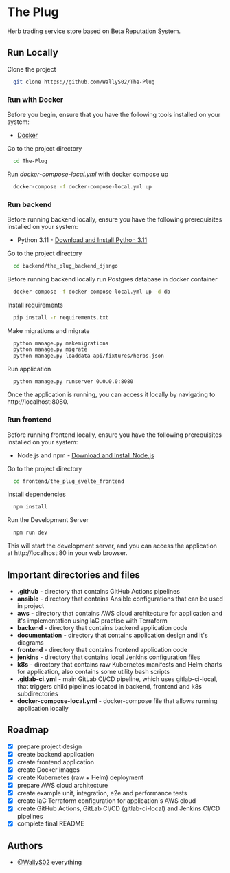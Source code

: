 # The Plug
Herb trading service store based on Beta Reputation System.
## Run Locally
Clone the project

```bash
  git clone https://github.com/WallyS02/The-Plug
```

### Run with Docker
Before you begin, ensure that you have the following tools installed on your system:

- [Docker](https://www.docker.com/get-started)

Go to the project directory

```bash
  cd The-Plug
```

Run *docker-compose-local.yml* with docker compose up

```bash
  docker-compose -f docker-compose-local.yml up  
```

### Run backend
Before running backend locally, ensure you have the following prerequisites installed on your system:
- Python 3.11 - [Download and Install Python 3.11](https://www.python.org/downloads/)

Go to the project directory

```bash
  cd backend/the_plug_backend_django
```
Before running backend locally run Postgres database in docker container
```bash
  docker-compose -f docker-compose-local.yml up -d db
```
Install requirements
```bash
  pip install -r requirements.txt
```
Make migrations and migrate
```bash
  python manage.py makemigrations
  python manage.py migrate
  python manage.py loaddata api/fixtures/herbs.json
```
Run application
```
  python manage.py runserver 0.0.0.0:8080
```
Once the application is running, you can access it locally by navigating to http://localhost:8080.

### Run frontend
Before running frontend locally, ensure you have the following prerequisites installed on your system:
- Node.js and npm - [Download and Install Node.js](https://nodejs.org/)

Go to the project directory
```bash
  cd frontend/the_plug_svelte_frontend
```
Install dependencies
```bash
  npm install
```
Run the Development Server
```bash
  npm run dev
```
This will start the development server, and you can access the application at http://localhost:80 in your web browser.

## Important directories and files
* **.github** - directory that contains GitHub Actions pipelines
* **ansible** - directory that contains Ansible configurations that can be used in project
* **aws** - directory that contains AWS cloud architecture for application and it's implementation using IaC practise with Terraform
* **backend** - directory that contains backend application code
* **documentation** - directory that contains application design and it's diagrams
* **frontend** - directory that contains frontend application code
* **jenkins** - directory that contains local Jenkins configuration files
* **k8s** - directory that contains raw Kubernetes manifests and Helm charts for application, also contains some utility bash scripts
* **.gitlab-ci.yml** - main GitLab CI/CD pipeline, which uses gitlab-ci-local, that triggers child pipelines located in backend, frontend and k8s subdirectories
* **docker-compose-local.yml** - docker-compose file that allows running application locally

## Roadmap
- [x] prepare project design
- [x] create backend application
- [x] create frontend application
- [x] create Docker images
- [x] create Kubernetes (raw + Helm) deployment
- [x] prepare AWS cloud architecture
- [x] create example unit, integration, e2e and performance tests
- [x] create IaC Terraform configuration for application's AWS cloud
- [x] create GitHub Actions, GitLab CI/CD (gitlab-ci-local) and Jenkins CI/CD pipelines
- [x] complete final README
## Authors
- [@WallyS02](https://github.com/WallyS02) everything
